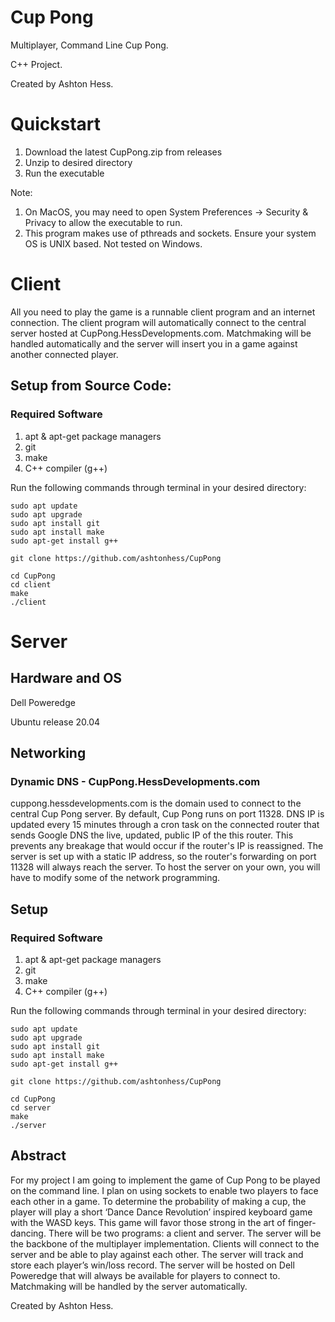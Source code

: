 # Cup Pong
Multiplayer, Command Line Cup Pong.

C++ Project. 

Created by Ashton Hess.
# Quickstart
1. Download the latest CupPong.zip from releases
2. Unzip to desired directory
3. Run the executable

Note: 
1. On MacOS, you may need to open System Preferences -> Security & Privacy to allow the executable to run.
2. This program makes use of pthreads and sockets. Ensure your system OS is UNIX based. Not tested on Windows.
# Client
All you need to play the game is a runnable client program and an internet connection. The client program will automatically connect to the central server hosted at CupPong.HessDevelopments.com. Matchmaking will be handled automatically and the server will insert you in a game against another connected player.
## Setup from Source Code:
### Required Software
1. apt & apt-get package managers
2. git
3. make
4. C++ compiler (g++)

Run the following commands through terminal in your desired directory:
```
sudo apt update
sudo apt upgrade
sudo apt install git 
sudo apt install make
sudo apt-get install g++

git clone https://github.com/ashtonhess/CupPong

cd CupPong
cd client
make
./client
```

# Server
## Hardware and OS
Dell Poweredge 

Ubuntu release 20.04
## Networking
### Dynamic DNS - CupPong.HessDevelopments.com
cuppong.hessdevelopments.com is the domain used to connect to the central Cup Pong server.
By default, Cup Pong runs on port 11328. DNS IP is updated every 15 minutes through a cron task on the connected router that sends Google DNS the live, updated, public IP of the this router. This prevents any breakage that would occur if the router's IP is reassigned. The server is set up with a static IP address, so the router's forwarding on port 11328 will always reach the server. To host the server on your own, you will have to modify some of the network programming.
## Setup
### Required Software
1. apt & apt-get package managers
2. git
3. make
4. C++ compiler (g++)

Run the following commands through terminal in your desired directory:
```
sudo apt update
sudo apt upgrade
sudo apt install git
sudo apt install make
sudo apt-get install g++

git clone https://github.com/ashtonhess/CupPong

cd CupPong
cd server
make
./server
```

## Abstract
For my project I am going to implement the game of Cup Pong to be played on the command line. I plan on using sockets to enable two players to face each other in a game. To determine the probability of making a cup, the player will play a short ‘Dance Dance Revolution’ inspired keyboard game with the WASD keys. This game will favor those strong in the art of finger-dancing. There will be two programs: a client and server. The server will be the backbone of the multiplayer implementation. Clients will connect to the server and be able to play against each other. The server will track and store each player’s win/loss record. The server will be hosted on Dell Poweredge that will always be available for players to connect to. Matchmaking will be handled by the server automatically.


Created by Ashton Hess.
